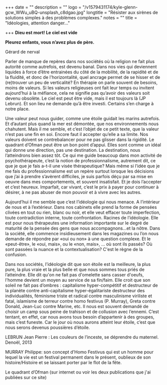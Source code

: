 +++
date = ""
description = ""
logo = "/v1579431174/kyle-glenn-gcw_WWu_uBQ-unsplash_c8dgao.jpg"
longtitle = "Résister aux sirènes de solutions simples à des problèmes complexes."
notes = ""
title = "Idéologies, attention danger..."

+++
**Dieu est mort! Le ciel est vide**

**Pleurez enfants, vous n’avez plus de père.**

Gérard de nerval

Parler de manque de repères dans nos sociétés où la religion ne fait plus autorité comme autrefois, est devenu banal. Dans nos vies qui deviennent liquides à force d’être entrainées du côté de la mobilité, de la rapidité et de la fluidité, et donc de l'horizontalité, quel ancrage permet de se hisser et de (re)trouver un peu de verticalité? En thérapie on parle souvent de besoins, moins de valeurs. Si les valeurs religieuses ont fait leur temps ou invitent aujourd’hui à la méfiance, cela ne signifie pas qu’avoir des valeurs soit devenu obsolète. Le ciel est peut être vide, mais il est toujours là (JP Lebrun). Et son lieu ne demande qu’à être investi. Certains s’en charge à notre place.

Une valeur peut nous guider, comme une étoile guidait les marins autrefois. Et d’autant plus quand la mer est démontée, que nos environnements nous chahutent. Mais il me semble, et c’est l’objet de ce petit texte, que la valeur n’est pas une fin en soi. Encore faut il accepter qu’elle a sa limite. Nos valeurs doivent se contrebalancer pour ne pas glisser dans la rigidité. Le quadrant d’Ofman peut être un bon point d’appui. Elles sont comme un idéal qui donne une direction, pas une destination. La destination, nous l’atteindrons bien assez tôt. Ce qui me guide beaucoup dans mon activité de psychothérapeute, c’est la notion de professionnalisme, autrement dit, ce que je que je fais a-t-il une visée thérapeutique? Mais même si l’idée que je me fais du professionnalisme est un repère surtout lorsque les décisions que j’ai à prendre s’avèrent difficiles, je suis parfois déçu par sa mise en oeuvre dans mes comportements, et souvent insatisfait. Et je dois l’accepter et c’est heureux. Imparfait, car vivant,  c’est le prix à payer pour continuer à désirer, à ne pas abuser de mon pouvoir et à vivre avec les autres.

Aujourd’hui il me semble que c’est l’idéologie qui nous menace. A l’intérieur de nous et à l’extérieur. Dans nos cabinets elle prend la forme  de  pensées clivées en tout ou rien, blanc ou noir, et elle veut effacer toute imperfection, toute contradiction interne, toute confrontation. Racines de l’idéologie. Elle est pour nous thérapeutes une information importante sur le degré de maturité de la pensée des gens que nous accompagnons...et la nôtre. Dans la société, elle commence insidieusement dans les magazines ou l’on nous demande de répondre par «oui ou non» à une question complexe. Et le «peut-être», le «oui, mais», ou le «non, mais», ... où sont ils passés? Où sont passées la nuance et la contextualisation? C'est le règne de la confusion. 

Dans nos sociétés, l’idéologie dit que son étoile est la meilleure, la plus pure, la plus vraie et la plus belle et que nous sommes tous priés de l’atteindre. Elle dit qu'on ne fait pas d'omelette sans casser d'oeufs, l'homme devient un moyen au service de sa fin/faim. Elle croit que son soleil ne fait pas d’ombres : capitalisme hyper-compétitif et destructeur de la planète contre anti-capitalisme hyper-égalitariste destructeur des individualités, féminisme triste et radical contre masculinisme viriliste et  fatal, islamisme de terreur contre homo festivus (P. Murray), Greta contre Donald, Jean-Luc contre Marine, etc. Il nous est souvent demandé de choisir un camp sous peine de trahison et de collusion avec l’ennemi. C’est tentant, en effet, car nous avons tous besoin d’appartenir à des groupes, mais c’est funeste. Car le jour où nous aurons atteint leur étoile, c’est que nous serons devenus poussières d’étoile.

LEBRUN Jean Pierre : Les couleurs de l’inceste, se déprendre du maternel. Denoël, 2013

MURRAY Philippe: son concept d'Homo Festivus qui est un homme pour lequel la vie est un festival permanent dans le présent, oublieux de son histoire/Histoire et se laissant porter par le flot de la fête. 

Le quadrant d’Ofman (sur internet ou voir les deux publications que j'ai publiées sur ce site)
